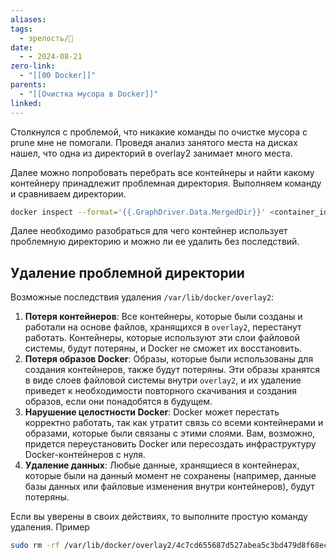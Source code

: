 ```yaml
---
aliases: 
tags:
  - зрелость/🌱
date:
  - - 2024-08-21
zero-link:
  - "[[00 Docker]]"
parents:
  - "[[Очистка мусора в Docker]]"
linked:
---
```

Столкнулся с проблемой, что никакие команды по очистке мусора с prune мне не помогали. Проведя анализ занятого места на дисках нашел, что одна из директорий в overlay2 занимает много места.


Далее можно попробовать перебрать все контейнеры и найти какому контейнеру принадлежит проблемная директория. Выполняем команду и сравниваем директории. 
```bash
docker inspect --format='{{.GraphDriver.Data.MergedDir}}' <container_id>
```

Далее необходимо разобраться для чего контейнер использует проблемную директорию и можно ли ее удалить без последствий.
## Удаление проблемной директории
Возможные последствия удаления `/var/lib/docker/overlay2`:
1. **Потеря контейнеров**: Все контейнеры, которые были созданы и работали на основе файлов, хранящихся в `overlay2`, перестанут работать. Контейнеры, которые используют эти слои файловой системы, будут потеряны, и Docker не сможет их восстановить.
2. **Потеря образов Docker**: Образы, которые были использованы для создания контейнеров, также будут потеряны. Эти образы хранятся в виде слоев файловой системы внутри `overlay2`, и их удаление приведет к необходимости повторного скачивания и создания образов, если они понадобятся в будущем.
3. **Нарушение целостности Docker**: Docker может перестать корректно работать, так как утратит связь со всеми контейнерами и образами, которые были связаны с этими слоями. Вам, возможно, придется переустановить Docker или пересоздать инфраструктуру Docker-контейнеров с нуля.
4. **Удаление данных**: Любые данные, хранящиеся в контейнерах, которые были на данный момент не сохранены (например, данные базы данных или файловые изменения внутри контейнеров), будут потеряны.

Если вы уверены в своих действиях, то выполните простую команду удаления. Пример
```bash
sudo rm -rf /var/lib/docker/overlay2/4c7cd655687d527abea5c3bd479d8f68ec564e6b1
```